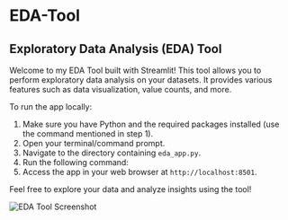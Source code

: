 # EDA-Tool

## Exploratory Data Analysis (EDA) Tool

Welcome to my EDA Tool built with Streamlit! This tool allows you to perform exploratory data analysis on your datasets. It provides various features such as data visualization, value counts, and more.

To run the app locally:

1. Make sure you have Python and the required packages installed (use the command mentioned in step 1).
2. Open your terminal/command prompt.
3. Navigate to the directory containing `eda_app.py`.
4. Run the following command:
5. Access the app in your web browser at `http://localhost:8501`.

Feel free to explore your data and analyze insights using the tool!

![EDA Tool Screenshot](path_to_screenshot.png)

